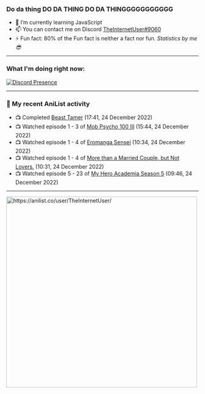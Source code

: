### Do da thing DO DA THING DO DA THINGGGGGGGGGGG

- 🌱 I’m currently learning JavaScript
- 📫 You can contact me on Discord [TheInternetUser#9060](https://discord.com/users/534117072796385300)
- ⚡ Fun fact: 80% of the Fun fact is neither a fact nor fun. _Statistics by me 😎_
<hr>
 
### What I'm doing right now:
[![Discord Presence](https://lanyard.cnrad.dev/api/534117072796385300)](https://discord.com/users/534117072796385300)
<hr>
  
### 🌸 My recent AniList activity

<!-- ANILIST_ACTIVITY:start -->

-   📺 Completed [Beast Tamer](https://anilist.co/anime/150695) (17:41, 24 December 2022)
-   📺 Watched episode 1 - 3 of [Mob Psycho 100 III](https://anilist.co/anime/140439) (15:44, 24 December 2022)
-   📺 Watched episode 1 - 4 of [Eromanga Sensei](https://anilist.co/anime/21685) (10:34, 24 December 2022)
-   📺 Watched episode 1 - 4 of [More than a Married Couple, but Not Lovers.](https://anilist.co/anime/141949) (10:31, 24 December 2022)
-   📺 Watched episode 5 - 23 of [My Hero Academia Season 5](https://anilist.co/anime/117193) (09:46, 24 December 2022)

<!-- ANILIST_ACTIVITY:end -->
<hr>

<img width="500" alt="https://anilist.co/user/TheInternetUser/" src="https://img.anili.st/User/929966"/>
